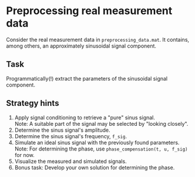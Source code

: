 Preprocessing real measurement data
===================================

Consider the real measurement data in `preprocessing_data.mat`.
It contains, among others, an approximately sinusoidal signal component.


Task
----
Programmatically(!) extract the parameters of the sinusoidal signal component.


Strategy hints
--------------
1. Apply signal conditioning to retrieve a "pure" sinus signal.  
Note: A suitable part of the signal may be selected by "looking closely".
2. Determine the sinus signal's amplitude.
3. Determine the sinus signal's frequency, `f_sig`.
4. Simulate an ideal sinus signal with the previously found parameters.  
Note: For determining the phase, use `phase_compensation(t, u, f_sig)` for now.
5. Visualize the measured and simulated signals.
6. Bonus task: Develop your own solution for determining the phase.

